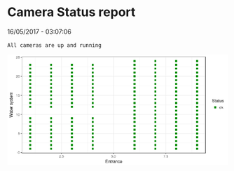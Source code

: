 Camera Status report
================
16/05/2017 - 03:07:06

    All cameras are up and running

![](camreport_files/figure-markdown_github/unnamed-chunk-2-1.png)
